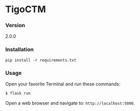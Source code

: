 # TigoCTM

### Version
2.0.0

### Installation

`pip install -r requirements.txt`

### Usage
Open your favorite Terminal and run these commands:

```sh
$ flask run
```

Open a web browser and navigate to: `http://localhost:5000`.
